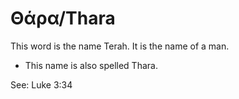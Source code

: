 # Θάρα/Thara

This word is the name Terah. It is the name of a man.

* This name is also spelled Thara.

See: Luke 3:34
